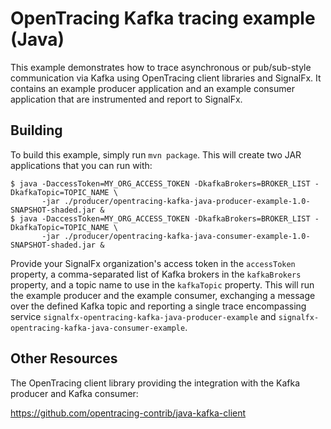 # OpenTracing Kafka tracing example (Java)

This example demonstrates how to trace asynchronous or pub/sub-style
communication via Kafka using OpenTracing client libraries and SignalFx. It
contains an example producer application and an example consumer application
that are instrumented and report to SignalFx.

## Building

To build this example, simply run `mvn package`.  This will create two JAR
applications that you can run with:

```
$ java -DaccessToken=MY_ORG_ACCESS_TOKEN -DkafkaBrokers=BROKER_LIST -DkafkaTopic=TOPIC_NAME \
       -jar ./producer/opentracing-kafka-java-producer-example-1.0-SNAPSHOT-shaded.jar &
$ java -DaccessToken=MY_ORG_ACCESS_TOKEN -DkafkaBrokers=BROKER_LIST -DkafkaTopic=TOPIC_NAME \
       -jar ./producer/opentracing-kafka-java-consumer-example-1.0-SNAPSHOT-shaded.jar &
```

Provide your SignalFx organization's access token in the `accessToken` property,
a comma-separated list of Kafka brokers in the `kafkaBrokers` property, and a
topic name to use in the `kafkaTopic` property.  This will run the example
producer and the example consumer, exchanging a message over the defined Kafka
topic and reporting a single trace encompassing service
`signalfx-opentracing-kafka-java-producer-example` and
`signalfx-opentracing-kafka-java-consumer-example`.

## Other Resources

The OpenTracing client library providing the integration with the Kafka producer
and Kafka consumer:

https://github.com/opentracing-contrib/java-kafka-client
